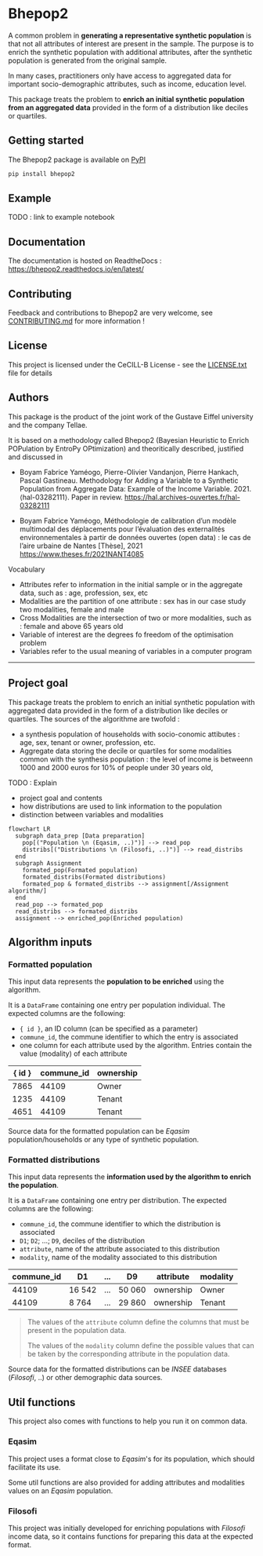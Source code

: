 # Bhepop2

A common problem in **generating a representative synthetic population** is that not all attributes of interest are present in the sample.  The purpose is to enrich the synthetic population with additional attributes, after the synthetic population is generated from the original sample.

In many cases, practitioners only have access to aggregated data for important socio-demographic attributes, such as income, education level. 

This package treats the problem to **enrich an initial synthetic population from an aggregated data** provided in the form of a distribution like deciles or quartiles.

## Getting started

The Bhepop2 package is available on [PyPI](https://pypi.org/project/bhepop2/)

```bash
pip install bhepop2
```

## Example

TODO : link to example notebook

## Documentation

The documentation is hosted on ReadtheDocs : <https://bhepop2.readthedocs.io/en/latest/>

## Contributing

Feedback and contributions to Bhepop2 are very welcome, see [CONTRIBUTING.md](CONTRIBUTING.md) for more information !

## License

This project is licensed under the CeCILL-B License - see the [LICENSE.txt](LICENSE.txt) file for details

## Authors

This package is the product of the joint work of the Gustave Eiffel university and the company Tellae.

It is based on a methodology called Bhepop2 (Bayesian Heuristic to Enrich POPulation by EntroPy OPtimization) and theoritically described, justified and discussed in 

* Boyam Fabrice Yaméogo, Pierre-Olivier Vandanjon, Pierre Hankach, Pascal Gastineau. Methodology for Adding a Variable to a Synthetic Population from Aggregate Data: Example of the Income Variable. 2021. ⟨hal-03282111⟩. Paper in review. 
 https://hal.archives-ouvertes.fr/hal-03282111

* Boyam Fabrice Yaméogo, Méthodologie de calibration d’un modèle multimodal des déplacements pour l’évaluation des externalités environnementales à partir de données ouvertes (open data) : le cas de l’aire urbaine de Nantes [Thèse], 2021
https://www.theses.fr/2021NANT4085

Vocabulary
* Attributes refer to  information in the initial sample or in the aggregate data, such as : age, profession, sex, etc
* Modalities are the partition of one attribute : sex has in our case study two modalities, female and male
* Cross Modalities are the intersection of two or more modalities, such as : female and above 65 years old
* Variable of interest are the degrees fo freedom of the optimisation problem
* Variables refer to the usual meaning of variables in a computer program

-----


## Project goal

This package treats the problem to enrich an initial synthetic population with aggregated data provided in the form of a distribution like deciles or quartiles.  The sources of the algorithme are twofold :

* a synthesis population of households with socio-conomic attibutes : age, sex, tenant or owner, profession, etc.
* Aggregate data storing  the decile or quartiles for some modalities common with the synthesis population : the level of income is betweenn 1000 and 2000 euros for 10% of people under 30 years old, 




TODO : Explain
- project goal and contents
- how distributions are used to link information to the population
- distinction between variables and modalities



```mermaid
flowchart LR
  subgraph data_prep [Data preparation]
    pop[("Population \n (Eqasim, ..)")] --> read_pop
    distribs[("Distributions \n (Filosofi, ..)")] --> read_distribs
  end
  subgraph Assignment
    formated_pop(Formated population)
    formated_distribs(Formated distributions)
    formated_pop & formated_distribs --> assignment[/Assignment algorithm/]
  end
  read_pop --> formated_pop
  read_distribs --> formated_distribs
  assignment --> enriched_pop(Enriched population)
```

## Algorithm inputs

### Formatted population

This input data represents the **population to be enriched** using the algorithm.

It is a `DataFrame` containing one entry per population individual. The expected columns are the following:

- `{ id }`, an ID column (can be specified as a parameter)
- `commune_id`, the commune identifier to which the entry is associated
- one column for each attribute used by the algorithm. Entries contain the value (modality) of each attribute

| { id } | commune_id  | ownership |
|--------|-------------|-----------|
| 7865   | 44109       | Owner     |
| 1235   | 44109       | Tenant    |
| 4651   | 44109       | Tenant    |

Source data for the formatted population can be _Eqasim_ population/households or any type of synthetic population.

### Formatted distributions

This input data represents the **information used by the algorithm to enrich the population**.

It is a `DataFrame` containing one entry per distribution. The expected columns are the following:

- `commune_id`, the commune identifier to which the distribution is associated
- `D1`; `D2`; ...; `D9`, deciles of the distribution
- `attribute`, name of the attribute associated to this distribution
- `modality`, name of the modality associated to this distribution


| commune_id | D1     | ... | D9     | attribute | modality |
|------------|--------|-----|--------|-----------|----------|
| 44109      | 16 542 | ... | 50 060 | ownership | Owner    |
| 44109      | 8 764  | ... | 29 860 | ownership | Tenant   |

> The values of the `attribute` column define the columns that must be present in the population data.
> 
> The values of the `modality` column define the possible values that can be taken by the corresponding attribute in
> the population data.

Source data for the formatted distributions can be _INSEE_ databases (_Filosofi_, ..) or other demographic data sources.

## Util functions

This project also comes with functions to help you run it on common data.

### Eqasim

This project uses a format close to _Eqasim_'s for its population, which should facilitate
its use.

Some util functions are also provided for adding attributes and modalities values on an
_Eqasim_ population.

### Filosofi

This project was initially developed for enriching populations with _Filosofi_ income data,
so it contains functions for preparing this data at the expected format.
